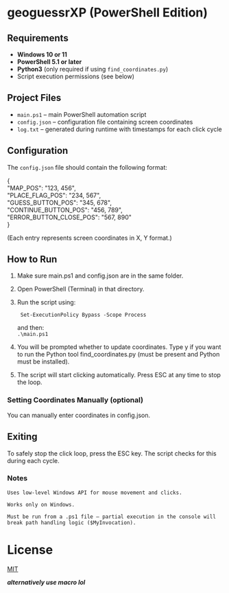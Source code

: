 # geoguessrXP (PowerShell Edition)

## Requirements

- **Windows 10 or 11**
- **PowerShell 5.1 or later**
- **Python3** (only required if using `find_coordinates.py`)
- Script execution permissions (see below)

## Project Files

- `main.ps1` – main PowerShell automation script
- `config.json` – configuration file containing screen coordinates
- `log.txt` – generated during runtime with timestamps for each click cycle

## Configuration

The `config.json` file should contain the following format:

{  
    "MAP_POS": "123, 456",  
    "PLACE_FLAG_POS": "234, 567",  
    "GUESS_BUTTON_POS": "345, 678",  
    "CONTINUE_BUTTON_POS": "456, 789",  
    "ERROR_BUTTON_CLOSE_POS": "567, 890"  
}

(Each entry represents screen coordinates in X, Y format.)
## How to Run

1. Make sure main.ps1 and config.json are in the same folder.

2. Open PowerShell (Terminal) in that directory.

3. Run the script using:

        Set-ExecutionPolicy Bypass -Scope Process
   and then:  
   `.\main.ps1`
   
5. You will be prompted whether to update coordinates. Type y if you want to run the Python tool find_coordinates.py (must be present and Python must be installed).

6. The script will start clicking automatically. Press ESC at any time to stop the loop.

### Setting Coordinates Manually (optional)

You can manually enter coordinates in config.json.
## Exiting

To safely stop the click loop, press the ESC key. The script checks for this during each cycle.
### Notes

    Uses low-level Windows API for mouse movement and clicks.

    Works only on Windows.

    Must be run from a .ps1 file — partial execution in the console will break path handling logic ($MyInvocation).
# License

[MIT](https://raw.githubusercontent.com/Kewals2PL/openguesserXP/refs/heads/main/LICENSE)


***alternatively use macro lol***
